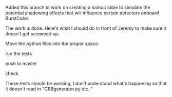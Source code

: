 
Added this branch to work on creating a lookup table to simulate the potential shadowing effects that will influence certain detectors onboard BurstCube.


The work is done. Here's what I should do in front of Jeremy to make sure it doesn't get screweed up. 

Move the python files into the proper space. 

run the tests

push to master

check 

These tests should be working, I don't understand what's happening so that it doesn't read in "GRBgenerator.py etc. "